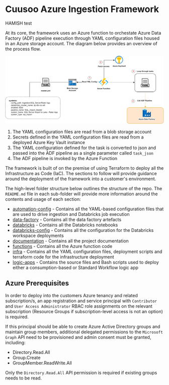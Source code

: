 # Cuusoo Azure Ingestion Framework

HAMISH test

At its core, the framework uses an Azure function to orchestate Azure Data Factory (ADF) pipeline execution through YAML configuration files housed in an Azure storage account. The diagram below provides an overview of the process flow.

![Master ingestion flow](/documentation/Ingestion-Master%20Ingestion.png)

1. The YAML configuration files are read from a blob storage account
2. Secrets defined in the YAML configuration files are read from a deployed Azure Key Vault instance
3. The YAML configuration defined for the task is converted to json and passed into the ADF pipeline as a single parameter called `task_json`
4. The ADF pipeline is invoked by the Azure Function

The framework is built of on the premise of using Terraform to deploy all the Infrastructure as Code (IaC). The sections to follow will provide guidance around the deployment of the framework into a customer's environment.

The high-level folder structure below outlines the structure of the repo. The `README.md` file in each sub-folder will provide more information around the contents and usage of each section:

- [automation-config](automation-config) - Contains all the YAML-based configuration files that are used to drive ingestion and Databricks job execution
- [data-factory](data-factory) - Contains all the data factory artefacts
- [databricks](databricks) - Contains all the Databricks notebooks
- [databricks-config](databricks-config) - Contains all the configuration for the Databricks workspace deployments
- [documentation](documentation) - Contains all the project documentation
- [functions](functions) - Contains all the Azure function code
- [infra](infra) - Contains all the YAML configuration files, deployment scripts and terraform code for the infrastructure deployment
- [logic-apps](logic-apps) - Contains the source files and Bash scripts used to deploy either a consumption-based or Standard Workflow logic app

## Azure Prerequisites
In order to deploy into the customers Azure tenancy and related subscription/s, an app registration and service principal with `Contributor` and `User Access Administrator` RBAC role assignments on the relevant subscription (Resource Groups if subscription-level access is not an option) is required. 

If this principal should be able to create Azure Active Directory groups and maintain group members, additional delegated permissions to the `Microsoft Graph` API need to be provisioned and admin consent must be granted, including:

- Directory.Read.All
- Group.Create
- GroupMember.ReadWrite.All

Only the `Directory.Read.All` API permission is required if existing groups needs to be read.